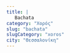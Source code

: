```yaml
---
title: |
   Bachata
category: "Χορός"
slug: "bachata"
slugCategory: "xoros"
city: "Θεσσαλονίκη"
---
```


